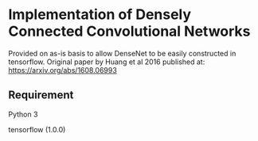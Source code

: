 # Implementation of Densely Connected Convolutional Networks

Provided on as-is basis to allow DenseNet to be easily constructed in tensorflow. Original paper by Huang et al 2016 published at: https://arxiv.org/abs/1608.06993

## Requirement
Python 3

tensorflow (1.0.0)
